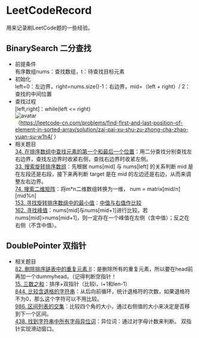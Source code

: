 # LeetCodeRecord
用来记录刷LeetCode题的一些经验。

## BinarySearch 二分查找
- 前提条件  
    有序数组nums：查找数组，t：待查找目标元素
- 初始化  
  left=0：左边界，right=nums.size()-1：右边界，mid=（left + right）/ 2：查找的中间位置
- 查找过程  
  \[left,right\]：while(left <= right)  
  ![avatar](https://pic.leetcode-cn.com/1641871925-DYgiPG-QQ%E6%88%AA%E5%9B%BE20200217120142.png)  
  （https://leetcode-cn.com/problems/find-first-and-last-position-of-element-in-sorted-array/solution/zai-pai-xu-shu-zu-zhong-cha-zhao-yuan-su-w1h4/ ）   
- 相关题目  
  [34. 在排序数组中查找元素的第一个和最后一个位置](https://leetcode-cn.com/problems/find-first-and-last-position-of-element-in-sorted-array/)：用二分查找分别查找左右边界，查找左边界时收紧右侧，查找右边界时收紧左侧。  
  [33. 搜索旋转排序数组](https://leetcode-cn.com/problems/search-in-rotated-sorted-array/)：先根据 nums\[mid] 与 nums\[left] 的关系判断 mid 是在左段还是右段，接下来再判断 target 是在 mid 的左边还是右边，从而来调整左右边界。  
  [74. 搜索二维矩阵](https://leetcode-cn.com/problems/search-a-2d-matrix/)：将m\*n二维数组转换为一维， num = matrix\[mid/n]\[mid%n]  
  [153. 寻找旋转排序数组中的最小值](https://leetcode-cn.com/problems/find-minimum-in-rotated-sorted-array/)：[中值与右值作比较](https://leetcode-cn.com/problems/find-minimum-in-rotated-sorted-array/solution/er-fen-cha-zhao-wei-shi-yao-zuo-you-bu-dui-cheng-z/)  
  [162. 寻找峰值](https://leetcode-cn.com/problems/find-peak-element/)：nums\[mid]与nums\[mid+1]进行比较。若nums\[mid]>nums\[mid+1]，则一定存在一个峰值在左侧（含中值）；反之在右侧（不含中值）。

## DoublePointer 双指针  
- 相关题目  
[82. 删除排序链表中的重复元素 II](https://leetcode-cn.com/problems/remove-duplicates-from-sorted-list-ii/)：是删除所有的重复元素，所以要在head前再加一个dummyhead。（记得判断空指针！  
[15. 三数之和](https://leetcode-cn.com/problems/3sum/)：排序+双指针（比较i，i+1和len-1）  
[844. 比较含退格的字符串](https://leetcode-cn.com/problems/backspace-string-compare/)：从后向前循环，统计退格符的次数，如果退格符不为0，那么这个字符可以不用比较。  
[986. 区间列表的交集](https://leetcode-cn.com/problems/interval-list-intersections/)：比较四个角的大小，通过右侧值的大小来决定是否移到下一个区间。  
[438. 找到字符串中所有字母异位词](https://leetcode-cn.com/problems/find-all-anagrams-in-a-string/)：异位词：通过对字母计数来判断。 双指针实现滑动窗口。
